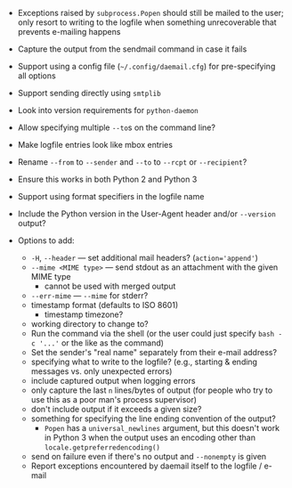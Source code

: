 - Exceptions raised by `subprocess.Popen` should still be mailed to the user;
  only resort to writing to the logfile when something unrecoverable that
  prevents e-mailing happens
- Capture the output from the sendmail command in case it fails
- Support using a config file (`~/.config/daemail.cfg`) for pre-specifying all
  options
- Support sending directly using `smtplib`
- Look into version requirements for `python-daemon`
- Allow specifying multiple `--to`s on the command line?
- Make logfile entries look like mbox entries
- Rename `--from` to `--sender` and `--to` to `--rcpt` or `--recipient`?
- Ensure this works in both Python 2 and Python 3
- Support using format specifiers in the logfile name
- Include the Python version in the User-Agent header and/or `--version`
  output?

- Options to add:
    - `-H`, `--header` — set additional mail headers? (`action='append'`)
    - `--mime <MIME type>` — send stdout as an attachment with the given MIME
      type
        - cannot be used with merged output
    - `--err-mime` — `--mime` for stderr?
    - timestamp format (defaults to ISO 8601)
        - timestamp timezone?
    - working directory to change to?
    - Run the command via the shell (or the user could just specify `bash -c
      '...'` or the like as the command)
    - Set the sender's "real name" separately from their e-mail address?
    - specifying what to write to the logfile? (e.g., starting & ending
      messages vs. only unexpected errors)
    - include captured output when logging errors
    - only capture the last `n` lines/bytes of output (for people who try to
      use this as a poor man's process supervisor)
    - don't include output if it exceeds a given size?
    - something for specifying the line ending convention of the output?
        - `Popen` has a `universal_newlines` argument, but this doesn't work in
          Python 3 when the output uses an encoding other than
          `locale.getpreferredencoding()`
    - send on failure even if there's no output and `--nonempty` is given
    - Report exceptions encountered by daemail itself to the logfile / e-mail
